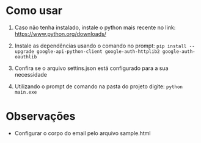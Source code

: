 # Como usar

1. Caso não tenha instalado, instale o python mais recente no link: <a href="https://www.python.org/downloads/" target="_blank">https://www.python.org/downloads/</a>

2. Instale as dependências usando o comando no prompt: `pip install --upgrade google-api-python-client google-auth-httplib2 google-auth-oauthlib`

3. Confira se o arquivo settins.json está configurado para a sua necessidade

4. Utilizando o prompt de comando na pasta do projeto digite: `python main.exe`

# Observações

- Configurar o corpo do email pelo arquivo sample.html